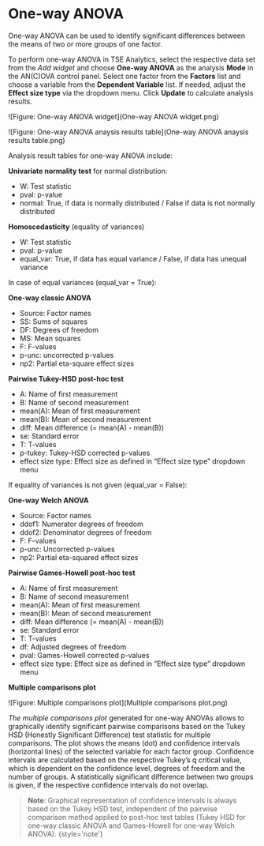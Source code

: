 # One-way ANOVA


One-way ANOVA can be used to identify significant differences between the means of two or more groups of one factor.

To perform one-way ANOVA in TSE Analytics, select the respective data set from the *Add widget* and choose **One-way ANOVA** as the analysis **Mode** in the AN(C)OVA control panel.
Select one factor from the **Factors** list and choose a variable from the **Dependent Variable** list.
If needed, adjust the **Effect size type** via the dropdown menu. Click **Update** to calculate analysis results.

![Figure: One-way ANOVA widget](One-way ANOVA widget.png)

![Figure: One-way ANOVA anaysis results table](One-way ANOVA anaysis results table.png)

Analysis result tables for one-way ANOVA include:

**Univariate normality test** for normal distribution:

- W: Test statistic
- pval: p-value
- normal: True, if data is normally distributed / False if data is not normally distributed

**Homoscedasticity** (equality of variances)

- W: Test statistic
- pval: p-value
- equal_var: True, if data has equal variance / False, if data has unequal variance

In case of equal variances (equal_var = True):

**One-way classic ANOVA**

- Source: Factor names
- SS: Sums of squares
- DF: Degrees of freedom
- MS: Mean squares
- F: F-values
- p-unc: uncorrected p-values
- np2: Partial eta-square effect sizes

**Pairwise Tukey-HSD post-hoc test**

- A: Name of first measurement
- B: Name of second measurement
- mean(A): Mean of first measurement
- mean(B): Mean of second measurement
- diff: Mean difference (= mean(A) - mean(B))
- se: Standard error
- T: T-values
- p-tukey: Tukey-HSD corrected p-values
- effect size type: Effect size as defined in “Effect size type” dropdown menu

If equality of variances is not given (equal_var = False):

**One-way Welch ANOVA**

- Source: Factor names
- ddof1: Numerator degrees of freedom
- ddof2: Denominator degrees of freedom
- F: F-values
- p-unc: Uncorrected p-values
- np2: Partial eta-squared effect sizes

**Pairwise Games-Howell post-hoc test**

- A: Name of first measurement
- B: Name of second measurement
- mean(A): Mean of first measurement
- mean(B): Mean of second measurement
- diff: Mean difference (= mean(A) - mean(B))
- se: Standard error
- T: T-values
- df: Adjusted degrees of freedom
- pval: Games-Howell corrected p-values
- effect size type: Effect size as defined in “Effect size type” dropdown menu

**Multiple comparisons plot**

![Figure: Multiple comparisons plot](Multiple comparisons plot.png)

*The multiple comparisons plot* generated for one-way ANOVAs allows to graphically identify significant pairwise comparisons based on the Tukey HSD (Honestly Significant Difference) test statistic for multiple comparisons. The plot shows the means (dot) and confidence intervals (horizontal lines) of the selected variable for each factor group. Confidence intervals are calculated based on the respective Tukey’s q critical value, which is dependent on the confidence level, degrees of freedom and the number of groups. A statistically significant difference between two groups is given, if the respective confidence intervals do not overlap.

> **Note**: Graphical representation of confidence intervals is always based on the Tukey HSD test, independent of the pairwise comparison method applied to post-hoc test tables (Tukey HSD for one-way classic ANOVA and Games-Howell for one-way Welch ANOVA).
{style='note'}
